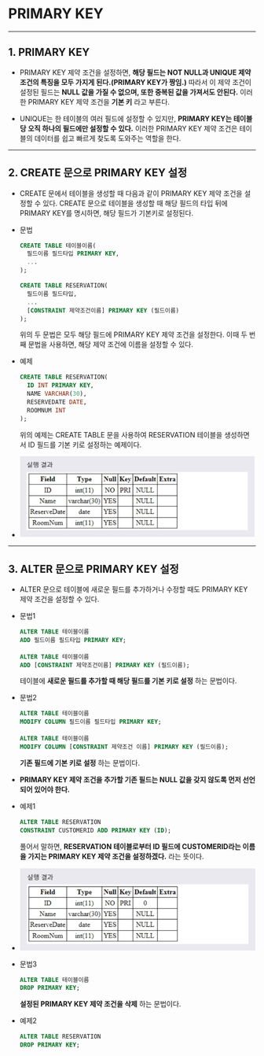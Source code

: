 # PRIMARY KEY
***

## 1. PRIMARY KEY

* PRIMARY KEY 제약 조건을 설정하면, **해당 필드는 NOT NULL과 UNIQUE 제약 조건의 특징을 모두 가지게 된다.(PRIMARY KEY가 짱임.)** 따라서 이 제약 조건이 설정된 필드는 **NULL 값을 가질 수 없으며, 또한 중복된 값을 가져서도 안된다.** 이러한 PRIMARY KEY 제약 조건을 **기본 키** 라고 부른다.

* UNIQUE는 한 테이블의 여러 필드에 설정할 수 있지만, **PRIMARY KEY는 테이블당 오직 하나의 필드에만 설정할 수 있다.** 이러한 PRIMARY KEY 제약 조건은 테이블의 데이터를 쉽고 빠르게 찾도록 도와주는 역할을 한다.
***

## 2. CREATE 문으로 PRIMARY KEY 설정

* CREATE 문에서 테이블을 생성할 때 다음과 같이 PRIMARY KEY 제약 조건을 설정할 수 있다. CREATE 문으로 테이블을 생성할 때 해당 필드의 타입 뒤에 PRIMARY KEY를 명시하면, 해당 필드가 기본키로 설정된다.

* 문법
  ```SQL
  CREATE TABLE 테이블이름(
    필드이름 필드타입 PRIMARY KEY,
    ...
  );
  ```

  ```SQL
  CREATE TABLE RESERVATION(
    필드이름 필드타입,
    ...
    [CONSTRAINT 제약조건이름] PRIMARY KEY (필드이름)
  );
  ```
  위의 두 문법은 모두 해당 필드에 PRIMARY KEY 제약 조건을 설정한다. 이때 두 번째 문법을 사용하면, 해당 제약 조건에 이름을 설정할 수 있다.

* 예제
  ```SQL
  CREATE TABLE RESERVATION(
    ID INT PRIMARY KEY,
    NAME VARCHAR(30),
    RESERVEDATE DATE,
    ROOMNUM INT
  );
  ```
  위의 예제는 CREATE TABLE 문을 사용하여 RESERVATION 테이블을 생성하면서 ID 필드를 기본 키로 설정하는 예제이다.

* <img src="../../images/5_09.PNG" width="600"/>
***

## 3. ALTER 문으로 PRIMARY KEY 설정

* ALTER 문으로 테이블에 새로운 필드를 추가하거나 수정할 때도 PRIMARY KEY 제약 조건을 설정할 수 있다.

* 문법1
  ```SQL
  ALTER TABLE 테이블이름
  ADD 필드이름 필드타입 PRIMARY KEY;

  ALTER TABLE 테이블이름
  ADD [CONSTRAINT 제약조건이름] PRIMARY KEY (필드이름);
  ```
  테이블에 **새로운 필드를 추가할 때 해당 필드를 기본 키로 설정** 하는 문법이다.

* 문법2
  ```SQL
  ALTER TABLE 테이블이름
  MODIFY COLUMN 필드이름 필드타입 PRIMARY KEY;

  ALTER TABLE 테이블이름
  MODIFY COLUMN [CONSTRAINT 제약조건 이름] PRIMARY KEY (필드이름);
  ```
  **기존 필드에 기본 키로 설정** 하는 문법이다.

* **PRIMARY KEY 제약 조건을 추가할 기존 필드는 NULL 값을 갖지 않도록 먼저 선언되어 있어야 한다.**

* 예제1
  ```SQL
  ALTER TABLE RESERVATION
  CONSTRAINT CUSTOMERID ADD PRIMARY KEY (ID);
  ```
  풀어서 말하면, **RESERVATION 테이블로부터 ID 필드에 CUSTOMERID라는 이름을 가지는 PRIMARY KEY 제약 조건을 설정하겠다.** 라는 뜻이다.

* <img src="../../images/5_10.PNG" width="600"/>

* 문법3
  ```SQL
  ALTER TABLE 테이블이름
  DROP PRIMARY KEY;
  ```
  **설정된 PRIMARY KEY 제약 조건을 삭제** 하는 문법이다.

* 예제2
  ```SQL
  ALTER TABLE RESERVATION
  DROP PRIMARY KEY;
  ```
